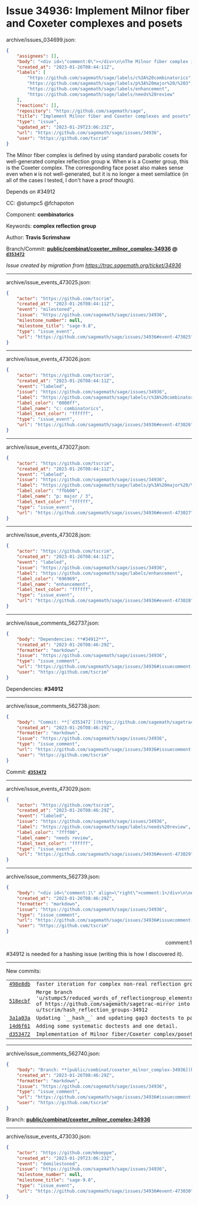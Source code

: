 # Issue 34936: Implement Milnor fiber and Coxeter complexes and posets

archive/issues_034699.json:
```json
{
    "assignees": [],
    "body": "<div id=\"comment:0\"></div>\n\nThe Milnor fiber complex is defined by using standard parabolic cosets for well-generated complex reflection group `W`. When `W` is a Coxeter group, this is the Coxeter complex. The corresponding face poset also makes sense even when `W` is not well-generated, but it is no longer a meet semilattice (in all of the cases I tested, I don't have a proof though).\n\nDepends on #34912\n\nCC:  @stumpc5 @fchapoton\n\nComponent: **combinatorics**\n\nKeywords: **complex reflection group**\n\nAuthor: **Travis Scrimshaw**\n\nBranch/Commit: **[public/combinat/coxeter_milnor_complex-34936](https://github.com/sagemath/sagetrac-mirror/tree/public/combinat/coxeter_milnor_complex-34936) @ [`d353472`](https://github.com/sagemath/sagetrac-mirror/commit/d35347244a1645771de7f64ce816cbd3a1eb8e2a)**\n\n_Issue created by migration from https://trac.sagemath.org/ticket/34936_\n\n",
    "created_at": "2023-01-26T08:44:11Z",
    "labels": [
        "https://github.com/sagemath/sage/labels/c%3A%20combinatorics",
        "https://github.com/sagemath/sage/labels/p%3A%20major%20/%203",
        "https://github.com/sagemath/sage/labels/enhancement",
        "https://github.com/sagemath/sage/labels/needs%20review"
    ],
    "reactions": [],
    "repository": "https://github.com/sagemath/sage",
    "title": "Implement Milnor fiber and Coxeter complexes and posets",
    "type": "issue",
    "updated_at": "2023-01-29T23:06:23Z",
    "url": "https://github.com/sagemath/sage/issues/34936",
    "user": "https://github.com/tscrim"
}
```
<div id="comment:0"></div>

The Milnor fiber complex is defined by using standard parabolic cosets for well-generated complex reflection group `W`. When `W` is a Coxeter group, this is the Coxeter complex. The corresponding face poset also makes sense even when `W` is not well-generated, but it is no longer a meet semilattice (in all of the cases I tested, I don't have a proof though).

Depends on #34912

CC:  @stumpc5 @fchapoton

Component: **combinatorics**

Keywords: **complex reflection group**

Author: **Travis Scrimshaw**

Branch/Commit: **[public/combinat/coxeter_milnor_complex-34936](https://github.com/sagemath/sagetrac-mirror/tree/public/combinat/coxeter_milnor_complex-34936) @ [`d353472`](https://github.com/sagemath/sagetrac-mirror/commit/d35347244a1645771de7f64ce816cbd3a1eb8e2a)**

_Issue created by migration from https://trac.sagemath.org/ticket/34936_





---

archive/issue_events_473025.json:
```json
{
    "actor": "https://github.com/tscrim",
    "created_at": "2023-01-26T08:44:11Z",
    "event": "milestoned",
    "issue": "https://github.com/sagemath/sage/issues/34936",
    "milestone_number": null,
    "milestone_title": "sage-9.8",
    "type": "issue_event",
    "url": "https://github.com/sagemath/sage/issues/34936#event-473025"
}
```



---

archive/issue_events_473026.json:
```json
{
    "actor": "https://github.com/tscrim",
    "created_at": "2023-01-26T08:44:11Z",
    "event": "labeled",
    "issue": "https://github.com/sagemath/sage/issues/34936",
    "label": "https://github.com/sagemath/sage/labels/c%3A%20combinatorics",
    "label_color": "0000ff",
    "label_name": "c: combinatorics",
    "label_text_color": "ffffff",
    "type": "issue_event",
    "url": "https://github.com/sagemath/sage/issues/34936#event-473026"
}
```



---

archive/issue_events_473027.json:
```json
{
    "actor": "https://github.com/tscrim",
    "created_at": "2023-01-26T08:44:11Z",
    "event": "labeled",
    "issue": "https://github.com/sagemath/sage/issues/34936",
    "label": "https://github.com/sagemath/sage/labels/p%3A%20major%20/%203",
    "label_color": "ffbb00",
    "label_name": "p: major / 3",
    "label_text_color": "ffffff",
    "type": "issue_event",
    "url": "https://github.com/sagemath/sage/issues/34936#event-473027"
}
```



---

archive/issue_events_473028.json:
```json
{
    "actor": "https://github.com/tscrim",
    "created_at": "2023-01-26T08:44:11Z",
    "event": "labeled",
    "issue": "https://github.com/sagemath/sage/issues/34936",
    "label": "https://github.com/sagemath/sage/labels/enhancement",
    "label_color": "696969",
    "label_name": "enhancement",
    "label_text_color": "ffffff",
    "type": "issue_event",
    "url": "https://github.com/sagemath/sage/issues/34936#event-473028"
}
```



---

archive/issue_comments_562737.json:
```json
{
    "body": "Dependencies: **#34912**",
    "created_at": "2023-01-26T08:46:29Z",
    "formatter": "markdown",
    "issue": "https://github.com/sagemath/sage/issues/34936",
    "type": "issue_comment",
    "url": "https://github.com/sagemath/sage/issues/34936#issuecomment-562737",
    "user": "https://github.com/tscrim"
}
```

Dependencies: **#34912**



---

archive/issue_comments_562738.json:
```json
{
    "body": "Commit: **[`d353472`](https://github.com/sagemath/sagetrac-mirror/commit/d35347244a1645771de7f64ce816cbd3a1eb8e2a)**",
    "created_at": "2023-01-26T08:46:29Z",
    "formatter": "markdown",
    "issue": "https://github.com/sagemath/sage/issues/34936",
    "type": "issue_comment",
    "url": "https://github.com/sagemath/sage/issues/34936#issuecomment-562738",
    "user": "https://github.com/tscrim"
}
```

Commit: **[`d353472`](https://github.com/sagemath/sagetrac-mirror/commit/d35347244a1645771de7f64ce816cbd3a1eb8e2a)**



---

archive/issue_events_473029.json:
```json
{
    "actor": "https://github.com/tscrim",
    "created_at": "2023-01-26T08:46:29Z",
    "event": "labeled",
    "issue": "https://github.com/sagemath/sage/issues/34936",
    "label": "https://github.com/sagemath/sage/labels/needs%20review",
    "label_color": "7fff00",
    "label_name": "needs review",
    "label_text_color": "ffffff",
    "type": "issue_event",
    "url": "https://github.com/sagemath/sage/issues/34936#event-473029"
}
```



---

archive/issue_comments_562739.json:
```json
{
    "body": "<div id=\"comment:1\" align=\"right\">comment:1</div>\n\n#34912 is needed for a hashing issue (writing this is how I discovered it).\n\n---\nNew commits:\n<table><tr><td><a href=\"https://github.com/sagemath/sagetrac-mirror/commit/498e8dbd59906fcd80ff10d5f3f66b0168cd5abc\"><code>498e8db</code></a></td><td><code>faster iteration for complex non-real reflection group and new hash</code></td></tr><tr><td><a href=\"https://github.com/sagemath/sagetrac-mirror/commit/518ecbfb3a62dd809f090b15fe6158344f6b3077\"><code>518ecbf</code></a></td><td><code>Merge branch 'u/stumpc5/reduced_words_of_reflectiongroup_elements_are_not_well_defined' of https://github.com/sagemath/sagetrac-mirror into u/tscrim/hash_reflection_groups-34912</code></td></tr><tr><td><a href=\"https://github.com/sagemath/sagetrac-mirror/commit/3a1a03ae2cc38d75691418bfda23a703e002139c\"><code>3a1a03a</code></a></td><td><code>Updating `__hash__` and updating gap3 doctests to pass.</code></td></tr><tr><td><a href=\"https://github.com/sagemath/sagetrac-mirror/commit/14d6f6191190904f92728e00989de7ec1b7ff180\"><code>14d6f61</code></a></td><td><code>Adding some systematic doctests and one detail.</code></td></tr><tr><td><a href=\"https://github.com/sagemath/sagetrac-mirror/commit/d35347244a1645771de7f64ce816cbd3a1eb8e2a\"><code>d353472</code></a></td><td><code>Implementation of Milnor fiber/Coxeter complex/poset.</code></td></tr></table>\n",
    "created_at": "2023-01-26T08:46:29Z",
    "formatter": "markdown",
    "issue": "https://github.com/sagemath/sage/issues/34936",
    "type": "issue_comment",
    "url": "https://github.com/sagemath/sage/issues/34936#issuecomment-562739",
    "user": "https://github.com/tscrim"
}
```

<div id="comment:1" align="right">comment:1</div>

#34912 is needed for a hashing issue (writing this is how I discovered it).

---
New commits:
<table><tr><td><a href="https://github.com/sagemath/sagetrac-mirror/commit/498e8dbd59906fcd80ff10d5f3f66b0168cd5abc"><code>498e8db</code></a></td><td><code>faster iteration for complex non-real reflection group and new hash</code></td></tr><tr><td><a href="https://github.com/sagemath/sagetrac-mirror/commit/518ecbfb3a62dd809f090b15fe6158344f6b3077"><code>518ecbf</code></a></td><td><code>Merge branch 'u/stumpc5/reduced_words_of_reflectiongroup_elements_are_not_well_defined' of https://github.com/sagemath/sagetrac-mirror into u/tscrim/hash_reflection_groups-34912</code></td></tr><tr><td><a href="https://github.com/sagemath/sagetrac-mirror/commit/3a1a03ae2cc38d75691418bfda23a703e002139c"><code>3a1a03a</code></a></td><td><code>Updating `__hash__` and updating gap3 doctests to pass.</code></td></tr><tr><td><a href="https://github.com/sagemath/sagetrac-mirror/commit/14d6f6191190904f92728e00989de7ec1b7ff180"><code>14d6f61</code></a></td><td><code>Adding some systematic doctests and one detail.</code></td></tr><tr><td><a href="https://github.com/sagemath/sagetrac-mirror/commit/d35347244a1645771de7f64ce816cbd3a1eb8e2a"><code>d353472</code></a></td><td><code>Implementation of Milnor fiber/Coxeter complex/poset.</code></td></tr></table>




---

archive/issue_comments_562740.json:
```json
{
    "body": "Branch: **[public/combinat/coxeter_milnor_complex-34936](https://github.com/sagemath/sagetrac-mirror/tree/public/combinat/coxeter_milnor_complex-34936)**",
    "created_at": "2023-01-26T08:46:29Z",
    "formatter": "markdown",
    "issue": "https://github.com/sagemath/sage/issues/34936",
    "type": "issue_comment",
    "url": "https://github.com/sagemath/sage/issues/34936#issuecomment-562740",
    "user": "https://github.com/tscrim"
}
```

Branch: **[public/combinat/coxeter_milnor_complex-34936](https://github.com/sagemath/sagetrac-mirror/tree/public/combinat/coxeter_milnor_complex-34936)**



---

archive/issue_events_473030.json:
```json
{
    "actor": "https://github.com/mkoeppe",
    "created_at": "2023-01-29T23:06:23Z",
    "event": "demilestoned",
    "issue": "https://github.com/sagemath/sage/issues/34936",
    "milestone_number": null,
    "milestone_title": "sage-9.8",
    "type": "issue_event",
    "url": "https://github.com/sagemath/sage/issues/34936#event-473030"
}
```
